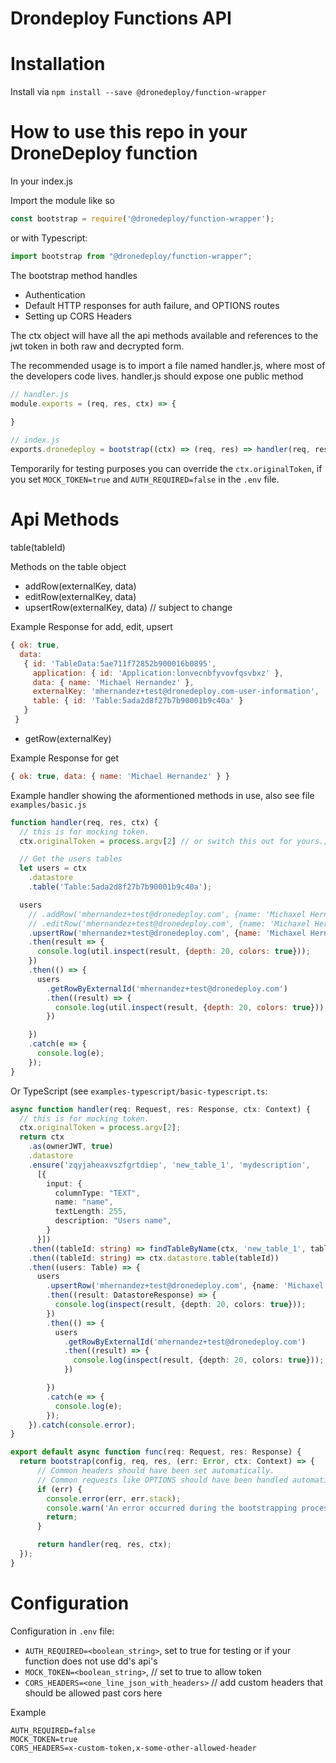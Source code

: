 Drondeploy Functions API
========================

Installation
============

Install via
`npm install --save @dronedeploy/function-wrapper`


How to use this repo in your DroneDeploy function
==========

In your index.js

Import the module like so

```javascript
const bootstrap = require('@dronedeploy/function-wrapper');
```

or with Typescript:

```typescript
import bootstrap from "@dronedeploy/function-wrapper";
```

The bootstrap method handles
- Authentication
- Default HTTP responses for auth failure, and OPTIONS routes
- Setting up CORS Headers

The ctx object will have all the api methods available
and references to the jwt token in both raw and decrypted form.

The recommended usage is to import a file named handler.js, where most of the developers code lives. handler.js should expose one public method

```javascript
// handler.js
module.exports = (req, res, ctx) => {
   
}
```

```javascript
// index.js
exports.dronedeploy = bootstrap((ctx) => (req, res) => handler(req, res, ctx));
```

Temporarily for testing purposes you can override the `ctx.originalToken`, if you set `MOCK_TOKEN=true` and `AUTH_REQUIRED=false` in the `.env` file.

Api Methods
================

table(tableId)

Methods on the table object

- addRow(externalKey, data)
- editRow(externalKey, data)
- upsertRow(externalKey, data) // subject to change

Example Response for add, edit, upsert

```javascript
{ ok: true,
  data:
   { id: 'TableData:5ae711f72852b900016b0895',
     application: { id: 'Application:lonvecnbfyvovfqsvbxz' },
     data: { name: 'Michael Hernandez' },
     externalKey: 'mhernandez+test@dronedeploy.com-user-information',
     table: { id: 'Table:5ada2d8f27b7b90001b9c40a' }
   }
 }
```
- getRow(externalKey)

Example Response for get

```javascript
{ ok: true, data: { name: 'Michael Hernandez' } }
```

Example handler showing the aformentioned methods in use, also see file `examples/basic.js`

```javascript
function handler(req, res, ctx) {
  // this is for mocking token.
  ctx.originalToken = process.argv[2] // or switch this out for yours.;

  // Get the users tables
  let users = ctx
    .datastore
    .table('Table:5ada2d8f27b7b90001b9c40a');

  users
    // .addRow('mhernandez+test@dronedeploy.com', {name: 'Michaxel Hernandez'})
    // .editRow('mhernandez+test@dronedeploy.com', {name: 'Michaxel Hernandez'})
    .upsertRow('mhernandez+test@dronedeploy.com', {name: 'Michaxel Hernandez'})
    .then(result => {
      console.log(util.inspect(result, {depth: 20, colors: true}));
    })
    .then(() => {
      users
        .getRowByExternalId('mhernandez+test@dronedeploy.com')
        .then((result) => {
          console.log(util.inspect(result, {depth: 20, colors: true}));
        })

    })
    .catch(e => {
      console.log(e);
    });
}
```

Or TypeScript (see `examples-typescript/basic-typescript.ts`:

```typescript
async function handler(req: Request, res: Response, ctx: Context) {
  // this is for mocking token.
  ctx.originalToken = process.argv[2];
  return ctx
    .as(ownerJWT, true)
    .datastore
    .ensure('zqyjaheaxvszfgrtdiep', 'new_table_1', 'mydescription',
      [{
        input: {
          columnType: "TEXT",
          name: "name",
          textLength: 255,
          description: "Users name",
        }
      }])
    .then((tableId: string) => findTableByName(ctx, 'new_table_1', tableId))
    .then((tableId: string) => ctx.datastore.table(tableId))
    .then((users: Table) => {
      users
        .upsertRow('mhernandez+test@dronedeploy.com', {name: 'Michaxel Hernandez'})
        .then((result: DatastoreResponse) => {
          console.log(inspect(result, {depth: 20, colors: true}));
        })
        .then(() => {
          users
            .getRowByExternalId('mhernandez+test@dronedeploy.com')
            .then((result) => {
              console.log(inspect(result, {depth: 20, colors: true}));
            })

        })
        .catch(e => {
          console.log(e);
        });
    }).catch(console.error);
}

export default async function func(req: Request, res: Response) {
  return bootstrap(config, req, res, (err: Error, ctx: Context) => {
      // Common headers should have been set automatically.
      // Common requests like OPTIONS should have been handled automatically.
      if (err) {
        console.error(err, err.stack);
        console.warn('An error occurred during the bootstrapping process. A default response has been sent and code paths have been stopped.');
        return;
      }

      return handler(req, res, ctx);
  });
}
```

Configuration
================
Configuration in `.env` file:
- `AUTH_REQUIRED=<boolean_string>`, set to true for testing or if your function does not use dd's api's
- `MOCK_TOKEN=<boolean_string>`, // set to true to allow token
- `CORS_HEADERS=<one_line_json_with_headers>` // add custom headers that should be allowed past cors here

Example
```
AUTH_REQUIRED=false
MOCK_TOKEN=true
CORS_HEADERS=x-custom-token,x-some-other-allowed-header
```
